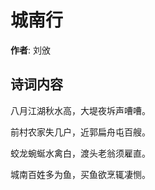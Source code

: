 # 城南行

**作者**: 刘攽

## 诗词内容

八月江湖秋水高，大堤夜坼声嘈嘈。

前村农家失几户，近郭扁舟屯百艘。

蛟龙蜿蜒水禽白，渡头老翁须雇直。

城南百姓多为鱼，买鱼欲烹辄凄恻。

